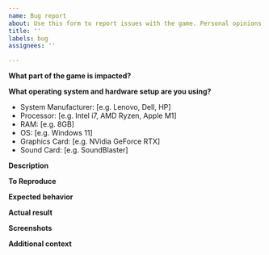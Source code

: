 ```yaml
---
name: Bug report
about: Use this form to report issues with the game. Personal opinions will be rejected.
title: ''
labels: bug
assignees: ''

---
```


**What part of the game is impacted?**
<!-- For example, put "Stage 2" or "setup/high score screen" -->


**What operating system and hardware setup are you using?**
 - System Manufacturer: [e.g. Lenovo, Dell, HP] <!-- If you're using a custom build, put the manufacturer of your motherboard. If you're using a Mac, put Apple. -->
 - Processor: [e.g. Intel i7, AMD Ryzen, Apple M1]
 - RAM: [e.g. 8GB]
 - OS: [e.g. Windows 11]
 - Graphics Card: [e.g. NVidia GeForce RTX]
 - Sound Card: [e.g. SoundBlaster]

**Description**
<!-- Please describe your issue in one or more sentences below. Do not use non-descriptive phrases such as "boss is glitchy" or "boss is overpowered". -->


**To Reproduce**
<!-- List all actions necessary to make the bug happen. They must be reproducible 100% of the time. -->


**Expected behavior**
<!-- Please explain what is supposed to happen if the bug isn't there. -->


**Actual result**
<!-- Please explain what happens when you follow the steps. -->


**Screenshots**
<!-- If applicable, add screenshots to help explain your problem. -->



**Additional context**
<!-- Add any other context about the problem here. -->
